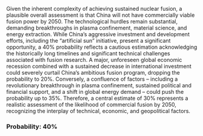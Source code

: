 Given the inherent complexity of achieving sustained nuclear fusion, a plausible overall assessment is that China will not have commercially viable fusion power by 2050. The technological hurdles remain substantial, demanding breakthroughs in plasma confinement, material science, and energy extraction. While China’s aggressive investment and development efforts, including the “artificial sun” initiative, present a significant opportunity, a 40% probability reflects a cautious estimation acknowledging the historically long timelines and significant technical challenges associated with fusion research.  A major, unforeseen global economic recession combined with a sustained decrease in international investment could severely curtail China’s ambitious fusion program, dropping the probability to 20%. Conversely, a confluence of factors – including a revolutionary breakthrough in plasma confinement, sustained political and financial support, and a shift in global energy demand – could push the probability up to 35%. Therefore, a central estimate of 30% represents a realistic assessment of the likelihood of commercial fusion by 2050, recognizing the interplay of technical, economic, and geopolitical factors.

### Probability: 40%